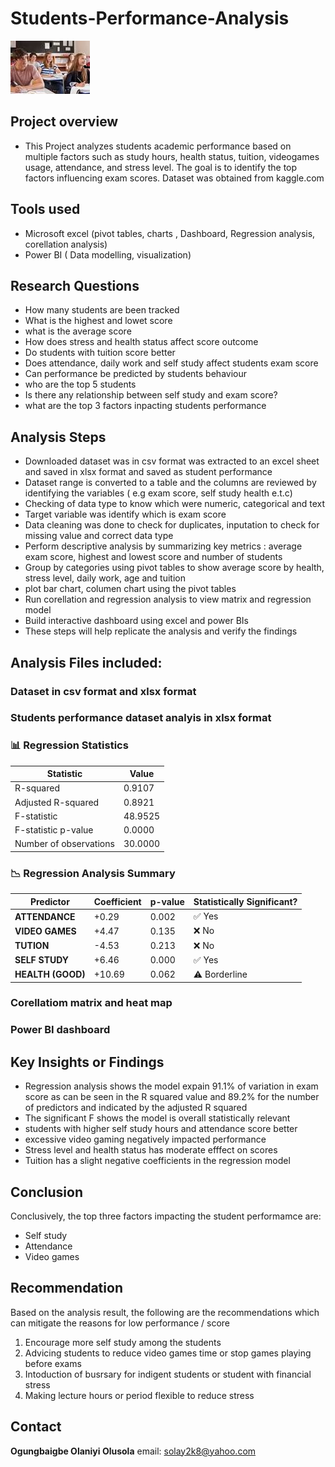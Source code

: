 # Students-Performance-Analysis

![Alt text](https://github.com/Ogungbaigbe-Olaniyi/Students-Performance-Analysis/blob/main/download.jpg?raw=true)
## Project overview
- This Project analyzes students academic performance based on multiple factors such as study hours, health status, tuition, videogames usage, attendance, and stress level. The goal is to identify the top factors influencing exam scores. Dataset was obtained from kaggle.com 
## Tools used
- Microsoft excel (pivot tables, charts , Dashboard, Regression analysis, corellation analysis)
- Power BI ( Data modelling, visualization)
## Research Questions
- How many students are been tracked
- What is the highest and lowet score
- what is the average score
- How does stress and health status affect score outcome
- Do students with tuition score better
- Does attendance, daily work and self study affect students exam score
- Can performance be predicted by students behaviour
- who are the top 5 students
- Is there any relationship between self study and exam score?
- what are the top 3 factors inpacting students performance
## Analysis Steps
- Downloaded dataset was in csv format was extracted to an excel sheet and saved in xlsx format and saved as student performance
- Dataset range is converted to a table and the columns are reviewed by identifying the variables ( e.g exam score, self study health e.t.c)
- Checking of data type to know which were numeric, categorical and text
- Target variable was identify which is exam score
- Data cleaning was done to check for duplicates, inputation to check for missing value and correct data type
- Perform descriptive analysis by summarizing key metrics : average exam score, highest and lowest score and number of students
- Group by categories using pivot tables to show average score by health, stress level, daily work, age and tuition
- plot bar chart, columen chart using the pivot tables
- Run corellation and regression analysis to view matrix and regression model
- Build interactive dashboard using excel and power BIs
- These steps will help replicate the analysis and verify the findings
## Analysis Files included:
### Dataset in csv format and xlsx format
### Students performance dataset analyis in xlsx format

### 📊 Regression Statistics
| Statistic              | Value   |
|------------------------|---------|
| R-squared              | 0.9107  |
| Adjusted R-squared     | 0.8921  |
| F-statistic            | 48.9525 |
| F-statistic p-value    | 0.0000  |
| Number of observations | 30.0000 

### 📉 Regression Analysis Summary
| Predictor        | Coefficient | p-value | Statistically Significant? |
|------------------|-------------|---------|-----------------------------|
| **ATTENDANCE**   | +0.29       | 0.002   | ✅ Yes                      |
| **VIDEO GAMES**  | +4.47       | 0.135   | ❌ No                       |
| **TUTION**       | -4.53       | 0.213   | ❌ No                       |
| **SELF STUDY**   | +6.46       | 0.000   | ✅ Yes                      |
| **HEALTH (GOOD)**| +10.69      | 0.062   | ⚠️ Borderline               |

### Corellatiom matrix and heat map 

### Power BI dashboard

## Key Insights or Findings
- Regression analysis shows the model expain 91.1% of variation in exam score as can be seen in the R squared value and 89.2% for the number of predictors and indicated by the adjusted R squared
- The significant F shows the model is overall statistically relevant
- students with higher self study hours and attendance score better
- excessive video gaming negatively impacted performance
- Stress level and health status has moderate efffect on scores
- Tuition has a slight negative coefficients in the regression model
## Conclusion
Conclusively, the top three factors impacting the student performamce are:
- Self study
- Attendance
- Video games
## Recommendation 
Based on the analysis result, the following are the recommendations which can mitigate the reasons for low performance / score
1. Encourage more self study among the students
2. Advicing students to reduce video games time or stop games playing before exams
3. Intoduction of busrsary for indigent students or student with financial stress
4. Making lecture hours or period flexible to reduce stress
## Contact
**Ogungbaigbe Olaniyi Olusola**
email: solay2k8@yahoo.com
